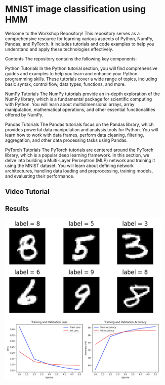 # MNIST image classification using HMM

Welcome to the Workshop Repository! This repository serves as a comprehensive resource for learning various aspects of Python, NumPy, Pandas, and PyTorch. It includes tutorials and code examples to help you understand and apply these technologies effectively.

Contents
The repository contains the following key components:

Python Tutorials
In the Python tutorial section, you will find comprehensive guides and examples to help you learn and enhance your Python programming skills. These tutorials cover a wide range of topics, including basic syntax, control flow, data types, functions, and more.

NumPy Tutorials
The NumPy tutorials provide an in-depth exploration of the NumPy library, which is a fundamental package for scientific computing with Python. You will learn about multidimensional arrays, array manipulation, mathematical operations, and other essential functionalities offered by NumPy.

Pandas Tutorials
The Pandas tutorials focus on the Pandas library, which provides powerful data manipulation and analysis tools for Python. You will learn how to work with data frames, perform data cleaning, filtering, aggregation, and other data processing tasks using Pandas.

PyTorch Tutorials
The PyTorch tutorials are centered around the PyTorch library, which is a popular deep learning framework. In this section, we delve into building a Multi-Layer Perceptron (MLP) network and training it using the MNIST dataset. You will learn about defining network architectures, handling data loading and preprocessing, training models, and evaluating their performance.


## Video Tutorial


## Results

![App Screenshot](https://raw.githubusercontent.com/kiananvari/MNIST-Classification-using-PyTorch/main/Results/1.png)
![App Screenshot](https://raw.githubusercontent.com/kiananvari/MNIST-Classification-using-PyTorch/main/Results/2.png)


